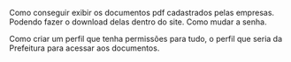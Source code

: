 Como conseguir exibir os documentos pdf cadastrados pelas empresas. Podendo fazer o download delas dentro do site.
Como mudar a senha.



Como criar um perfil que tenha permissões para tudo, o perfil que seria da Prefeitura para acessar aos documentos.
